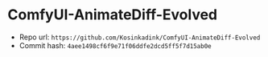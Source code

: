 # ComfyUI-AnimateDiff-Evolved
- Repo url: `https://github.com/Kosinkadink/ComfyUI-AnimateDiff-Evolved`
- Commit hash: `4aee1498cf6f9e71f06ddfe2dcd5ff5f7d15ab0e`
